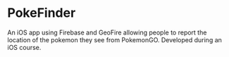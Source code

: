 # PokeFinder
An iOS app using Firebase and GeoFire allowing people to report the location of the pokemon they see from PokemonGO. Developed during an iOS course.
